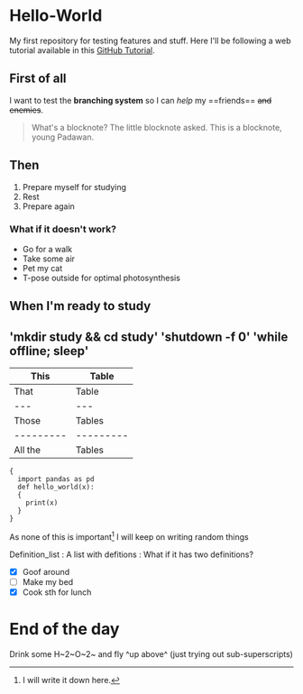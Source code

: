 # Hello-World
My first repository for testing features and stuff.
Here I'll be following a web tutorial available in this [GitHub Tutorial](https://docs.github.com/en/get-started/quickstart/hello-world).

## First of all
I want to test the **branching system** so I can *help* my ==friends== ~~and enemies~~.
> What's a blocknote? The little blocknote asked.
> This is a blocknote, young Padawan.

## Then
1. Prepare myself for studying
2. Rest
3. Prepare again

### What if it doesn't work?
- Go for a walk
- Take some air
- Pet my cat
- T-pose outside for optimal photosynthesis

## When I'm ready to study

'mkdir study && cd study'
'shutdown -f 0'
'while offline; sleep'
---
|This|Table|
|---|---|
|That|Table|
|---|---|
|Those|Tables|
|---------|---------|
|All the|Tables|

```
{
  import pandas as pd
  def hello_world(x):
  {
    print(x)
  }
}
```
As none of this is important[^1]
I will keep on writing random things

Definition_list
: A list with defitions
: What if it has two definitions?

- [x] Goof around
- [ ] Make my bed
- [x] Cook sth for lunch

[^1]: I will write it down here.
# End of the day
Drink some H~2~O~2~ and fly ^up above^ (just trying out sub-superscripts)
